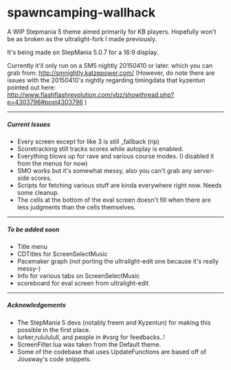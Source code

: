# spawncamping-wallhack
A WIP Stepmania 5 theme aimed primarily for KB players.
Hopefully won't be as broken as the ultralight-fork I made previously.


It's being made on StepMania 5.0.7 for a 16:9 display. 

Currently it'll only run on a SM5 nightly 20150410 or later. which you can grab from: http://smnightly.katzepower.com/ 
(However, do note there are issues with the 20150410's nightly regarding timingdata that kyzentun pointed out here: http://www.flashflashrevolution.com/vbz/showthread.php?p=4303796#post4303796 )

---
##### Current Issues
* Every screen except for like 3 is still _fallback (rip)
* Scoretracking still tracks scores while autoplay is enabled.
* Everything blows up for rave and various course modes. (I disabled it from the menus for now)
* SMO works but it's somewhat messy, also you can't grab any server-side scores.
* Scripts for fetching various stuff are kinda everywhere right now. Needs some cleanup.
* The cells at the bottom of the eval screen doesn't fill when there are less judgments than the cells themselves. 


---
##### To be added soon 
* Title menu
* CDTitles for ScreenSelectMusic
* Pacemaker graph (not porting the ultralight-edit one because it's really messy-)
* Info for various tabs on ScreenSelectMusic
* scoreboard for eval screen from ultralight-edit


---
##### Acknowledgements
* The StepMania 5 devs (notably freem and Kyzentun) for making this possible in the first place.
* lurker,rulululull, and people in #vsrg for feedbacks..!
* ScreenFilter.lua was taken from the Default theme.
* Some of the codebase that uses UpdateFunctions are based off of Jousway's code snippets.
